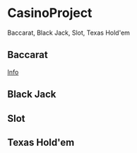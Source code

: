 # CasinoProject
Baccarat, Black Jack, Slot, Texas Hold'em


## Baccarat
[Info](https://github.com/HwangBBang/CasinoProject/blob/main/Baccarat/README.md)

## Black Jack

## Slot 

## Texas Hold'em
